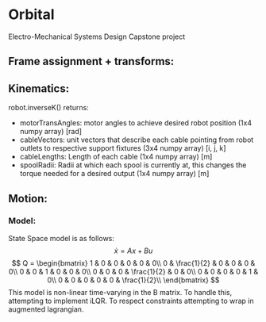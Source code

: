 # Orbital
Electro-Mechanical Systems Design Capstone project

## Frame assignment + transforms:

## Kinematics:
robot.inverseK() returns:
  - motorTransAngles:   motor angles to achieve desired robot position (1x4 numpy array) [rad]
  - cableVectors:       unit vectors that describe each cable pointing from robot outlets to respective support fixtures (3x4 numpy array) [i, j, k]
  - cableLengths:       Length of each cable (1x4 numpy array) [m]
  - spoolRadii:         Radii at which each spool is currently at, this changes the torque needed for a desired output (1x4 numpy array) [m]
  
## Motion:

### Model:
  State Space model is as follows:
  $$\dot{x} = Ax + Bu$$
$$
Q = 
\begin{bmatrix}
1 & 0 & 0 & 0 & 0 & 0\\  
0 & \frac{1}{2} & 0 & 0 & 0 & 0\\
0 & 0 & 1 & 0 & 0 & 0\\
0 & 0 & 0 & \frac{1}{2} & 0 & 0\\
0 & 0 & 0 & 0 & 1 & 0\\
0 & 0 & 0 & 0 & 0 & \frac{1}{2}\\
\end{bmatrix}
$$
This model is non-linear time-varying in the B matrix. To handle this, attempting to implement iLQR. To respect constraints attempting to wrap in augmented lagrangian.


